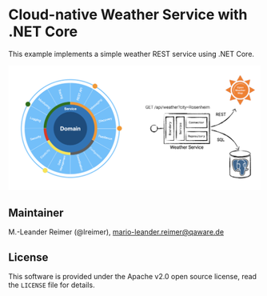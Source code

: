 # Cloud-native Weather Service with .NET Core

This example implements a simple weather REST service using .NET Core.

![Weather Service Architecture](architecture.png)

## Maintainer

M.-Leander Reimer (@lreimer), <mario-leander.reimer@qaware.de>

## License

This software is provided under the Apache v2.0 open source license, read the `LICENSE`
file for details.
